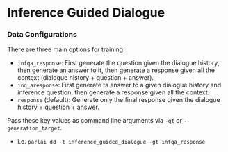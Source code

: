 # Inference Guided Dialogue 

### Data Configurations

There are three main options for training: 

- `infqa_response`: First generate the question given the dialogue history, then generate an answer to it, then generate a response given all the context (dialogue history + question + answer).
- `inq_aresponse`: First generate ta answer to a given dialogue history and inference question, then generate a response given all the context. 
- `response` (default): Generate only the final response given the dialogue history + question + answer. 

Pass these key values as command line arguments via `-gt` or `--generation_target`. 
- i.e. `parlai dd -t inference_guided_dialogue -gt infqa_response` 